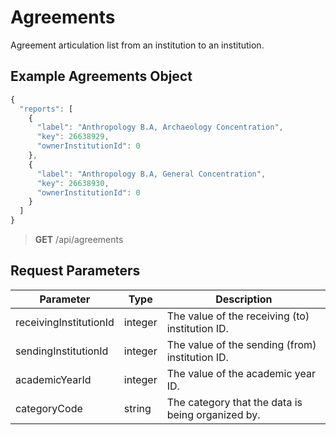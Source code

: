 # Agreements

Agreement articulation list from an institution to an institution.

## Example Agreements Object

```js
{
  "reports": [
    {
      "label": "Anthropology B.A, Archaeology Concentration",
      "key": 26638929,
      "ownerInstitutionId": 0
    },
    {
      "label": "Anthropology B.A, General Concentration",
      "key": 26638930,
      "ownerInstitutionId": 0
    }
  ]
}
```

> **GET** /api/agreements

## Request Parameters

| Parameter | Type | Description |
| ----------- | ----------- | ----------- |
| receivingInstitutionId | integer | The value of the receiving (to) institution ID. |
| sendingInstitutionId | integer | The value of the sending (from) institution ID. |
| academicYearId | integer | The value of the academic year ID. |
| categoryCode | string | The category that the data is being organized by. | 